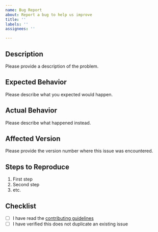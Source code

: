 ```yaml
---
name: Bug Report
about: Report a bug to help us improve
title: ''
labels: ''
assignees: ''

---
```


## Description

Please provide a description of the problem.

## Expected Behavior

Please describe what you expected would happen.

## Actual Behavior

Please describe what happened instead.

## Affected Version

Please provide the version number where this issue was encountered.

## Steps to Reproduce

1. First step
1. Second step
1. etc.

## Checklist

- [ ] I have read the [contributing guidelines](https://github.com/openclarity/yara-rule-server/blob/main/CONTRIBUTING.md)
- [ ] I have verified this does not duplicate an existing issue
